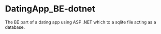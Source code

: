 # DatingApp_BE-dotnet
The BE part of a dating app using ASP .NET which to a sqlite file acting as a database.

